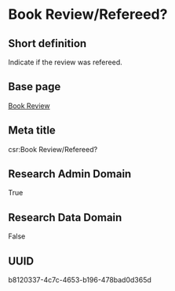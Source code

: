 # Book Review/Refereed?
## Short definition
Indicate if the review was refereed.
## Base page
[Book Review](https://github.com/EuroCRIS/CASRAI-Dictionairies/blob/main/Objects/Book%20Review.md)
## Meta title
csr:Book Review/Refereed?
## Research Admin Domain
True
## Research Data Domain
False
## UUID
b8120337-4c7c-4653-b196-478bad0d365d

